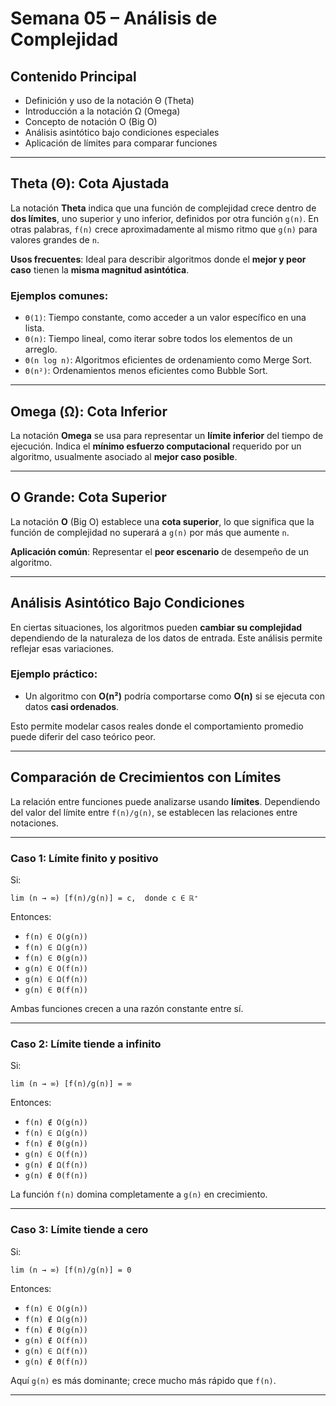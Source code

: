 # Semana 05 – Análisis de Complejidad

## Contenido Principal

- Definición y uso de la notación Θ (Theta)
- Introducción a la notación Ω (Omega)
- Concepto de notación O (Big O)
- Análisis asintótico bajo condiciones especiales
- Aplicación de límites para comparar funciones

---

## Theta (Θ): Cota Ajustada

La notación **Theta** indica que una función de complejidad crece dentro de **dos límites**, uno superior y uno inferior, definidos por otra función `g(n)`. En otras palabras, `f(n)` crece aproximadamente al mismo ritmo que `g(n)` para valores grandes de `n`.

**Usos frecuentes**: Ideal para describir algoritmos donde el **mejor y peor caso** tienen la **misma magnitud asintótica**.

### Ejemplos comunes:

- `Θ(1)`: Tiempo constante, como acceder a un valor específico en una lista.
- `Θ(n)`: Tiempo lineal, como iterar sobre todos los elementos de un arreglo.
- `Θ(n log n)`: Algoritmos eficientes de ordenamiento como Merge Sort.
- `Θ(n²)`: Ordenamientos menos eficientes como Bubble Sort.

---

## Omega (Ω): Cota Inferior

La notación **Omega** se usa para representar un **límite inferior** del tiempo de ejecución. Indica el **mínimo esfuerzo computacional** requerido por un algoritmo, usualmente asociado al **mejor caso posible**.

---

## O Grande: Cota Superior

La notación **O** (Big O) establece una **cota superior**, lo que significa que la función de complejidad no superará a `g(n)` por más que aumente `n`.

**Aplicación común**: Representar el **peor escenario** de desempeño de un algoritmo.

---

## Análisis Asintótico Bajo Condiciones

En ciertas situaciones, los algoritmos pueden **cambiar su complejidad** dependiendo de la naturaleza de los datos de entrada. Este análisis permite reflejar esas variaciones.

### Ejemplo práctico:

- Un algoritmo con **O(n²)** podría comportarse como **O(n)** si se ejecuta con datos **casi ordenados**.

Esto permite modelar casos reales donde el comportamiento promedio puede diferir del caso teórico peor.

---

## Comparación de Crecimientos con Límites

La relación entre funciones puede analizarse usando **límites**. Dependiendo del valor del límite entre `f(n)/g(n)`, se establecen las relaciones entre notaciones.

---

### Caso 1: Límite finito y positivo

Si:

```
lim (n → ∞) [f(n)/g(n)] = c,  donde c ∈ ℝ⁺
```

Entonces:

- `f(n) ∈ O(g(n))`
- `f(n) ∈ Ω(g(n))`
- `f(n) ∈ Θ(g(n))`
- `g(n) ∈ O(f(n))`
- `g(n) ∈ Ω(f(n))`
- `g(n) ∈ Θ(f(n))`

Ambas funciones crecen a una razón constante entre sí.

---

### Caso 2: Límite tiende a infinito

Si:

```
lim (n → ∞) [f(n)/g(n)] = ∞
```

Entonces:

- `f(n) ∉ O(g(n))`
- `f(n) ∈ Ω(g(n))`
- `f(n) ∉ Θ(g(n))`
- `g(n) ∈ O(f(n))`
- `g(n) ∉ Ω(f(n))`
- `g(n) ∉ Θ(f(n))`

La función `f(n)` domina completamente a `g(n)` en crecimiento.

---

### Caso 3: Límite tiende a cero

Si:

```
lim (n → ∞) [f(n)/g(n)] = 0
```

Entonces:

- `f(n) ∈ O(g(n))`
- `f(n) ∉ Ω(g(n))`
- `f(n) ∉ Θ(g(n))`
- `g(n) ∉ O(f(n))`
- `g(n) ∈ Ω(f(n))`
- `g(n) ∉ Θ(f(n))`

Aquí `g(n)` es más dominante; crece mucho más rápido que `f(n)`.

---
